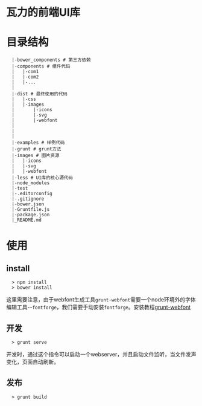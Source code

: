 瓦力的前端UI库
====

# 目录结构

````
  |-bower_components # 第三方依赖
  |-components # 组件代码
  |   |-com1
  |   |-com2
  |   |-...
  |
  |-dist # 最终使用的代码
  |   |-css 
  |   |-images
  |       |-icons
  |       |-svg
  |       |-webfont
  |
  |
  |
  |-examples # 样例代码
  |-grunt # grunt方法
  |-images # 图片资源
  |   |-icons
  |   |-svg
  |   |-webfont
  |-less # UI库的核心源代码
  |-node_modules
  |-test
  |-.editorconfig
  |-.gitignore
  |-bower.json
  |-Gruntfile.js
  |-package.json
  |_README.md

````

# 使用

## install

````
  > npm install
  > bower install
````

这里需要注意，由于webfont生成工具`grunt-webfont`需要一个node环境外的字体编辑工具--`fontforge`，我们需要手动安装`fontforge`。安装教程[grunt-webfont](https://github.com/sapegin/grunt-webfont)

## 开发

````
  > grunt serve
````

开发时，通过这个指令可以启动一个webserver，并且启动文件监听，当文件发声变化，页面自动刷新。

## 发布

````
  > grunt build
````
